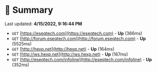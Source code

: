 # 📖 Summary
Last updated: **4/15/2022, 9:16:44 PM**

- `GET` [https://eseqtech.com](https://eseqtech.com) - **Up** (366ms)
- `GET` [http://forum.eseqtech.com](http://forum.eseqtech.com) - **Up** (5525ms)
- `GET` [http://hexp.net](http://hexp.net) - **Up** (164ms)
- `GET` [http://ws.hexp.net](http://ws.hexp.net) - **Up** (167ms)
- `GET` [http://eseqtech.com/infoline](http://eseqtech.com/infoline) - **Up** (352ms)
